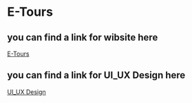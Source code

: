 # E-Tours

## you can find a link for wibsite here
<a href="https://k7413ds433d.github.io/E-Tours/">E-Tours</a>
## you can find a link for UI_UX Design here
<a href="https://www.figma.com/file/zzV4dBXXpfNnxZDSbU9X9K/E-Tours?type=design&node-id=0%3A1&mode=design&t=Wf0JhYhAFqSfq1dA-1">UI_UX Design</a>
